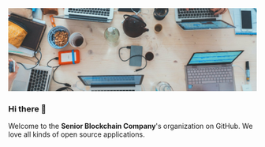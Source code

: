 <img src="./profile/cover.jpg" />

### Hi there 👋

Welcome to the **Senior Blockchain Company**'s organization on GitHub. We love all kinds of open source applications.
